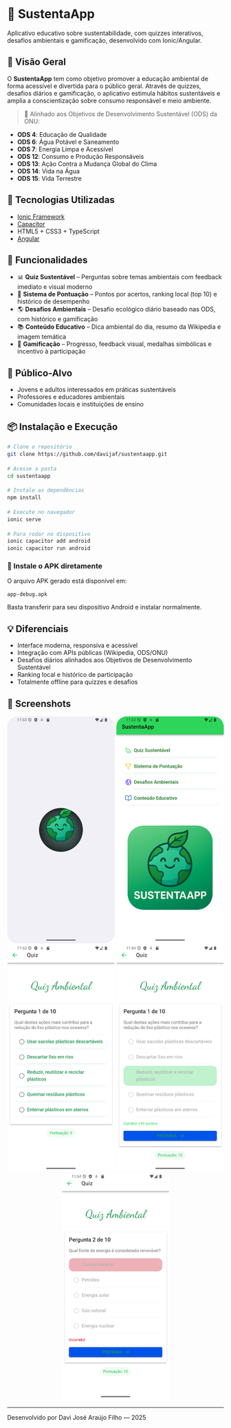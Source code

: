 # 🌱 SustentaApp

Aplicativo educativo sobre sustentabilidade, com quizzes interativos, desafios ambientais e gamificação, desenvolvido com Ionic/Angular.

## 📱 Visão Geral

O **SustentaApp** tem como objetivo promover a educação ambiental de forma acessível e divertida para o público geral. Através de quizzes, desafios diários e gamificação, o aplicativo estimula hábitos sustentáveis e amplia a conscientização sobre consumo responsável e meio ambiente.

> 🔗 Alinhado aos Objetivos de Desenvolvimento Sustentável (ODS) da ONU:
- **ODS 4**: Educação de Qualidade  
- **ODS 6**: Água Potável e Saneamento  
- **ODS 7**: Energia Limpa e Acessível  
- **ODS 12**: Consumo e Produção Responsáveis  
- **ODS 13**: Ação Contra a Mudança Global do Clima  
- **ODS 14**: Vida na Água  
- **ODS 15**: Vida Terrestre

## 🚀 Tecnologias Utilizadas

- [Ionic Framework](https://ionicframework.com/)
- [Capacitor](https://capacitorjs.com/)
- HTML5 + CSS3 + TypeScript
- [Angular](https://angular.io/)

## 🧩 Funcionalidades

- 📊 **Quiz Sustentável** – Perguntas sobre temas ambientais com feedback imediato e visual moderno
- 🏅 **Sistema de Pontuação** – Pontos por acertos, ranking local (top 10) e histórico de desempenho
- 🌎 **Desafios Ambientais** – Desafio ecológico diário baseado nas ODS, com histórico e gamificação
- 📚 **Conteúdo Educativo** – Dica ambiental do dia, resumo da Wikipedia e imagem temática
- 🔄 **Gamificação** – Progresso, feedback visual, medalhas simbólicas e incentivo à participação

## 🎯 Público-Alvo

- Jovens e adultos interessados em práticas sustentáveis
- Professores e educadores ambientais
- Comunidades locais e instituições de ensino

## 📦 Instalação e Execução

```bash
# Clone o repositório
git clone https://github.com/davijaf/sustentaapp.git

# Acesse a pasta
cd sustentaapp

# Instale as dependências
npm install

# Execute no navegador
ionic serve

# Para rodar no dispositivo
ionic capacitor add android
ionic capacitor run android
```

### 📲 Instale o APK diretamente

O arquivo APK gerado está disponível em:

```
app-debug.apk
```

Basta transferir para seu dispositivo Android e instalar normalmente.

## 💡 Diferenciais

- Interface moderna, responsiva e acessível
- Integração com APIs públicas (Wikipedia, ODS/ONU)
- Desafios diários alinhados aos Objetivos de Desenvolvimento Sustentável
- Ranking local e histórico de participação
- Totalmente offline para quizzes e desafios

## 📸 Screenshots

<p align="center">
  <img src="./screenshot/Screenshot_20250527_235404.png" alt="Tela inicial" width="250" />
  <img src="./screenshot/Screenshot_20250527_235417.png" alt="Quiz" width="250" />
  <img src="./screenshot/Screenshot_20250527_235427.png" alt="Ranking" width="250" />
  <img src="./screenshot/Screenshot_20250527_235451.png" alt="Desafio do dia" width="250" />
  <img src="./screenshot/Screenshot_20250527_235504.png" alt="Conteúdo educativo" width="250" />
</p>

---

Desenvolvido por Davi José Araújo Filho — 2025